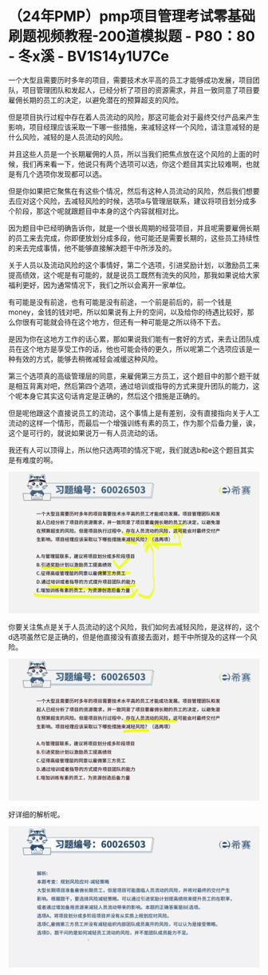 # （24年PMP）pmp项目管理考试零基础刷题视频教程-200道模拟题 - P80：80 - 冬x溪 - BV1S14y1U7Ce

一个大型且需要历时多年的项目，需要技术水平高的员工才能够成功发展，项目团队，项目管理团队和发起人，已经分析了项目的资源需求，并且一致同意了项目要雇佣长期的员工的决定，以避免潜在的预算超支的风险。

但是项目执行过程中存在着人员流动的风险，那这可能会对于最终交付产品来产生影响，项目经理应该采取一下哪一些措施，来减轻这样一个风险，请注意减轻的是什么风险，减轻的是人员流动的风险。

并且这些人员是一个长期雇佣的人员，所以当我们把焦点放在这个风险的上面的时候，我们再来看一下，他说只有两个选项可以选，你这个题目其实比较难啊，也就是有几个选项你发现都可以选。

但是你如果把它聚焦在有这些个情况，然后有这种人员流动的风险，然后我们想要去应对这个风险，去减轻风险的时候，选项a与管理层联系，建议将项目划分成多个阶段，那这个呢就跟题目中本身的这个内容就相对比。

因为题目中已经明确告诉你，就是一个很长周期的经营项目，并且呢需要雇佣长期的员工来去完成，你即便放划分成多段，他可能还是需要长期的，这些员工持续性的来去完成事情，他不能够直接解决题干中所涉及的。

关于人员以及流动风险的这个事情好，第二个选项，引进奖励计划，以激励员工来提高绩效，这个呢是有可能的，就是说员工既然有流失的风险，那我如果说给大家福利更好，因为通常情况下，我们之所以会离开一家单位。

有可能是没有前途，也有可能是没有前途，一个前是前后的，前一个钱是money，金钱的钱对吧，所以如果说有上升的空间，以及给你的待遇比较好，那么你很有可能就会待在这个地方，但还有一种可能是之所以待不下去。

是因为你在这地方工作的话心累，那如果说我们能有一套好的方式，来去让团队成员在这个地方是享受工作的话，他也可能会待的更久，所以呢第二个选项应该是一种有效的方式，能够去稍微减轻会减缓这种风险。

第三个选项真的高级管理层的同意，来雇佣第三方员工，这个题目中的那个题干就是相互背离对吧，然后第四个选项，通过培训或指导的方式来提升团队的能力，这个呢本身它其实这句话肯定是正确的，然后这个措施是正确的。

但是呢他跟这个直接说员工的流动，这个事情上是有差别，没有直接指向关于人工流动的这样一个情形，而最后一个增强训练有素的员工，作为那个后备力量，诶，这个是可行的，就说如果说万一有人员流动的话。

我还有人可以顶得上，所以他只选两项的情况下呢，我们就选b和e这个题目其实是有难度的啊。

![](img/99348870a4b96df2f91270fb506b9717_1.png)

你要关注焦点是关于人员流动的这个风险，我们如何去减轻风险，是这样的，这个d选项虽然它是正确的，但是他直接没有直接去面对，题干中所提及的这样一个风险。



![](img/99348870a4b96df2f91270fb506b9717_3.png)

好详细的解析呢。

![](img/99348870a4b96df2f91270fb506b9717_5.png)
